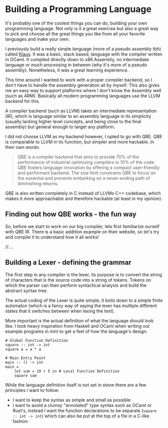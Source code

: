 # Building a Programming Language

It's probably one of the coolest things you can do, building your own programming language. Not only is it a great exercise but also a great way to pick and choose all the great things you like from all your favorite languages and make your own.

I previously build a really simple language (more of a pseudo assembly tbh) called [Klaus](https://github.com/nailuj05/klaus). It was a basic, stack based, language with the compiler written in OCaml. It compiled directly down to x86 Assembly, no intermediate language or much processing in between (why it's more of a pseudo assembly). Nonetheless, it was a great learning experience.

This time around I wanted to work with a proper compiler backend, so I don't have to handle the assembly generation all by myself. This also gives me an easy way to support platforms where I don't know the Assembly well (such as ARM). Basically all modern programming languages use the LLVM backend for this.

A compiler backend (such as LLVM) takes an intermediate representation (IR), which is language similar to an assembly language in its simplicity (usually lacking higher level concepts, and being close to the final assembly) but general enough to target any platform. 

I did not choose LLVM as my backend however, I opted to go with QBE. QBE is comparable to LLVM in its function, but simpler and more hackable. In their own words:

> QBE is a compiler backend that aims to provide 70% of the performance of industrial optimizing compilers in 10% of the code. QBE fosters language innovation by offering a compact user-friendly and performant backend. The size limit constrains QBE to focus on the essential and prevents embarking on a never-ending path of diminishing returns.

QBE is also written completely in C instead of LLVMs C++ codebase, which makes it more approachable and therefore hackable (at least in my opinion).

## Finding out how QBE works - the fun way

So, before we start to work on our big compiler, lets first familiarize ourself with QBE IR. There is a basic addition example on their website, so let's try and compile it to understand how it all works!

//....

## Building a Lexer - defining the grammar

The first step in any compiler is the lexer, its purpose is to convert the string of characters that is the source code into a string of tokens. Tokens on which the parser can then perform syntactical analysis and build the abstract syntax tree.

The actual coding of the Lexer is quite simple, it boils down to a simple finite automaton (which is a fancy way of saying the lexer has multiple different states that it switches between when lexing the text).

More important is the actual definition of what the language should look like. I took heavy inspiration from Haskell and OCaml when writing out example programs in mini to get a feel of how the language's design.

```mini
# Global Function Definition
square :: int -> int
square a = a * a

# Main Entry Point
main :: () -> int
main =
    let sum = 10 + 5 in # Local Function Definition
    square sum
```

While the language definition itself is not set in stone there are a few principles I want to follow:
- I want to keep the syntax as simple and small as possible
- I want to avoid a clumsy "annotated" type syntax such as OCaml or Rust's, instead I want the function declarations to be separate (`square :: int -> int`) which can also be put at the top of a file in a C-like fashion
